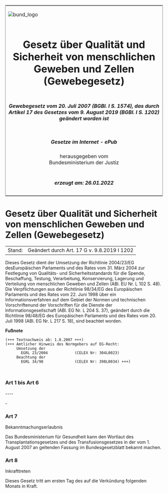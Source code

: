 <span id="DECKBLATT.html"></span>

<table border="0" frame="border" width="100%">

<tr valign="top">

<td align="left">

![bund\_logo](BfJ_2021_Web_de_de.gif)

</td>

<td align="right">

 

</td>

</tr>

<tr align="center" valign="middle">

<td colspan="2">

# Gesetz über Qualität und Sicherheit von menschlichen Geweben und Zellen (Gewebegesetz)

</td>

</tr>

<tr align="center" valign="middle">

<td colspan="2">

##### Gewebegesetz vom 20. Juli 2007 (BGBl. I S. 1574), das durch Artikel 17 des Gesetzes vom 9. August 2019 (BGBl. I S. 1202) geändert worden ist

</td>

</tr>

<tr align="center" valign="middle">

<td colspan="2">

  
  

##### Gesetze im Internet - ePub  
  
herausgegeben vom  
Bundesministerium der Justiz

</td>

</tr>

<tr align="center" valign="bottom">

<td colspan="2">

  
  

##### erzeugt am: 26.01.2022

</td>

</tr>

</table>

<span id="BJNR157400007.html"></span>

# Gesetz über Qualität und Sicherheit von menschlichen Geweben und Zellen (Gewebegesetz)

<div>

<div class="jnhtml">

|        |                                             |
| ------ | ------------------------------------------- |
| Stand: | Geändert durch Art. 17 G v. 9.8.2019 I 1202 |

</div>

</div>

<div>

<div class="jnhtml">

<div>

<div class="jurAbsatz">

Dieses Gesetz dient der Umsetzung der Richtlinie 2004/23/EG
desEuropäischen Parlaments und des Rates vom 31. März 2004 zur
Festlegung von Qualitäts- und Sicherheitsstandards für die Spende,
Beschaffung, Testung, Verarbeitung, Konservierung, Lagerung und
Verteilung von menschlichen Geweben und Zellen (ABl. EU Nr. L 102 S.
48). Die Verpflichtungen aus der Richtlinie 98/34/EG des Europäischen
Parlaments und des Rates vom 22. Juni 1998 über ein
Informationsverfahren auf dem Gebiet der Normen und technischen
Vorschriftenund der Vorschriften für die Dienste der
Informationsgesellschaft (ABl. EG Nr. L 204 S. 37), geändert durch die
Richtlinie 98/48/EG des Europäischen Parlaments und des Rates vom 20.
Juli 1998 (ABl. EG Nr. L 217 S. 18), sind beachtet worden.

</div>

</div>

</div>

</div>

<div>

  
**Fußnote**

<div class="jnhtml">

<div>

<div class="jurAbsatz">

  

``` 
(+++ Textnachweis ab: 1.8.2007 +++)
(+++ Amtlicher Hinweis des Normgebers auf EG-Recht:
     Umsetzung der
       EGRL 23/2004            (CELEX Nr: 304L0023)
     Beachtung der 
       EGRL 34/98              (CELEX Nr: 398L0034) +++)

 
```

</div>

</div>

</div>

</div>

<span id="BJNR157400007BJNE000100000.html"></span>

### Art 1 bis Art 6  
\----

<div>

<div class="jnhtml">

<div>

<div class="jurAbsatz">

\-

</div>

</div>

</div>

</div>

<span id="BJNR157400007BJNE000200000.html"></span>

### Art 7  
Bekanntmachungserlaubnis

<div>

<div class="jnhtml">

<div>

<div class="jurAbsatz">

Das Bundesministerium für Gesundheit kann den Wortlaut des
Transplantationsgesetzes und des Transfusionsgesetzes in der vom 1.
August 2007 an geltenden Fassung im Bundesgesetzblatt bekannt machen.

</div>

</div>

</div>

</div>

<span id="BJNR157400007BJNE000400000.html"></span>

### Art 8  
Inkrafttreten

<div>

<div class="jnhtml">

<div>

<div class="jurAbsatz">

Dieses Gesetz tritt am ersten Tag des auf die Verkündung folgenden
Monats in Kraft.

</div>

</div>

</div>

</div>
